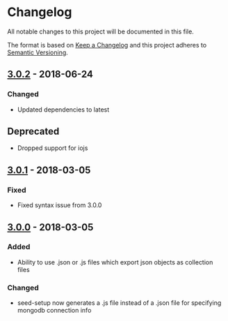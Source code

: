 # Changelog
All notable changes to this project will be documented in this file.

The format is based on [Keep a Changelog](http://keepachangelog.com/en/1.0.0/)
and this project adheres to [Semantic Versioning](http://semver.org/spec/v2.0.0.html).

## [3.0.2] - 2018-06-24
### Changed
- Updated dependencies to latest

## Deprecated
- Dropped support for iojs

## [3.0.1] - 2018-03-05
### Fixed
- Fixed syntax issue from 3.0.0

## [3.0.0] - 2018-03-05
### Added
- Ability to use .json or .js files which export json objects as collection files

### Changed
- seed-setup now generates a .js file instead of a .json file for specifying mongodb connection info


[3.0.2]: <https://github.com/toymachiner62/node-mongo-seeds/compare/v3.0.1...v3.0.2>
[3.0.1]: <https://github.com/toymachiner62/node-mongo-seeds/compare/v3.0.0...v3.0.1>
[3.0.0]: <https://github.com/toymachiner62/node-mongo-seeds/compare/v2.3.2...v3.0.0>
